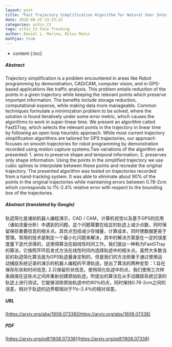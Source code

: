 ```yaml
---
layout: post
title: "Fast Trajectory Simplification Algorithm for Natural User Interfaces in Robot Programming by Demonstration"
date: 2016-08-25 23:33:23
categories: arXiv_CV
tags: arXiv_CV Face Tracking
author: Daniel L. Marino, Milos Manic
mathjax: true
---
```


* content
{:toc}

##### Abstract
Trajectory simplification is a problem encountered in areas like Robot programming by demonstration, CAD/CAM, computer vision, and in GPS-based applications like traffic analysis. This problem entails reduction of the points in a given trajectory while keeping the relevant points which preserve important information. The benefits include storage reduction, computational expense, while making data more manageable. Common techniques formulate a minimization problem to be solved, where the solution is found iteratively under some error metric, which causes the algorithms to work in super-linear time. We present an algorithm called FastSTray, which selects the relevant points in the trajectory in linear time by following an open loop heuristic approach. While most current trajectory simplification algorithms are tailored for GPS trajectories, our approach focuses on smooth trajectories for robot programming by demonstration recorded using motion capture systems.Two variations of the algorithm are presented: 1. aims to preserve shape and temporal information; 2. preserves only shape information. Using the points in the simplified trajectory we use cubic splines to interpolate between these points and recreate the original trajectory. The presented algorithm was tested on trajectories recorded from a hand-tracking system. It was able to eliminate about 90% of the points in the original trajectories while maintaining errors between 0.78-2cm which corresponds to 1%-2.4% relative error with respect to the bounding box of the trajectories.

##### Abstract (translated by Google)
轨迹简化是诸如机器人编程演示，CAD / CAM，计算机视觉以及基于GPS的应用（诸如流量分析）中遇到的问题。这个问题需要在给定的轨迹上减少点数，同时保留保存重要信息的相关点。其优点包括减少存储量，计算成本，同时使数据更易于管理。常用的技术是制定一个最小化问题来解决，其中的解决方案是在一定的误差度量下迭代求得的，这使得算法在超线性时间工作。我们提出一种称为FastSTray的算法，它按照开环启发式方法在线性时间内选择轨迹中的相关点。虽然大多数当前的轨迹简化算法是为GPS轨迹量身定制的，但是我们的方法侧重于通过使用运动捕捉系统记录的演示的机器人编程的平滑轨迹。提出了算法的两种变型：1.旨在保存形状和时间信息; 2.只保留形状信息。使用简化轨迹中的点，我们使用三次样条插值在这些点之间并重新创建原始轨迹。所提出的算法在从手动跟踪系统记录的轨迹上进行测试。它能够消除原始轨迹中约90％的点，同时保持0.78-2cm之间的误差，相对于轨迹的边界框相对于1％-2.4％的相对误差。

##### URL
[https://arxiv.org/abs/1608.07338](https://arxiv.org/abs/1608.07338)

##### PDF
[https://arxiv.org/pdf/1608.07338](https://arxiv.org/pdf/1608.07338)

